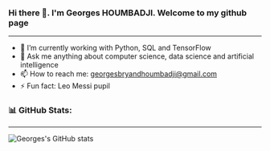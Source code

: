 ### Hi there 👋. I'm Georges HOUMBADJI. Welcome to my github page
---

- 🔭 I’m currently working with Python, SQL and TensorFlow
- 💬 Ask me anything about computer science, data science and artificial intelligence
- 📫 How to reach me: georgesbryandhoumbadji@gmail.com
- ⚡ Fun fact: Leo Messi pupil 

### 📊 GitHub Stats:
---
![Georges's GitHub stats](https://github-readme-stats.vercel.app/api?username=GeorgesML&show_icons=true&theme=great-gatsby)
